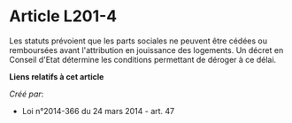 # Article L201-4

Les statuts prévoient que les parts sociales ne peuvent être cédées ou remboursées avant l'attribution en jouissance des
logements. Un décret en Conseil d'Etat détermine les conditions permettant de déroger à ce délai.

**Liens relatifs à cet article**

_Créé par_:

  - Loi n°2014-366 du 24 mars 2014 - art. 47
